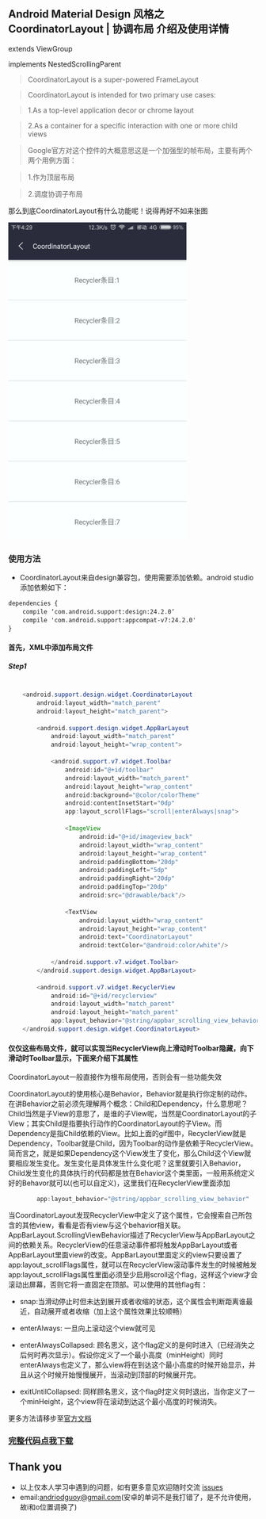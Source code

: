 ## Android Material Design 风格之 CoordinatorLayout | 协调布局 介绍及使用详情

extends ViewGroup

implements NestedScrollingParent

> CoordinatorLayout is a super-powered FrameLayout

> CoordinatorLayout is intended for two primary use cases:

> 1.As a top-level application decor or chrome layout

> 2.As a container for a specific interaction with one or more child views

> Google官方对这个控件的大概意思这是一个加强型的帧布局，主要有两个两个用例方面：

> 1.作为顶层布局

> 2.调度协调子布局
 
那么到底CoordinatorLayout有什么功能呢！说得再好不如来张图

![](https://github.com/CoderGuoy/Android-Material-Design/blob/master/screenshots/coordinator.gif)
 
### 使用方法
- CoordinatorLayout来自design兼容包，使用需要添加依赖。android studio 添加依赖如下：
```xml
dependencies {
    compile ‘com.android.support:design:24.2.0‘
    compile 'com.android.support:appcompat-v7:24.2.0'
}
```

####  首先，XML中添加布局文件

##### Step1

```java

    <android.support.design.widget.CoordinatorLayout
        android:layout_width="match_parent"
        android:layout_height="match_parent">

        <android.support.design.widget.AppBarLayout
            android:layout_width="match_parent"
            android:layout_height="wrap_content">

            <android.support.v7.widget.Toolbar
                android:id="@+id/toolbar"
                android:layout_width="match_parent"
                android:layout_height="wrap_content"
                android:background="@color/colorTheme"
                android:contentInsetStart="0dp"
                app:layout_scrollFlags="scroll|enterAlways|snap">

                <ImageView
                    android:id="@+id/imageview_back"
                    android:layout_width="wrap_content"
                    android:layout_height="wrap_content"
                    android:paddingBottom="20dp"
                    android:paddingLeft="5dp"
                    android:paddingRight="20dp"
                    android:paddingTop="20dp"
                    android:src="@drawable/back"/>

                <TextView
                    android:layout_width="wrap_content"
                    android:layout_height="wrap_content"
                    android:text="CoordinatorLayout"
                    android:textColor="@android:color/white"/>

            </android.support.v7.widget.Toolbar>
        </android.support.design.widget.AppBarLayout>

        <android.support.v7.widget.RecyclerView
            android:id="@+id/recyclerview"
            android:layout_width="match_parent"
            android:layout_height="match_parent"
            app:layout_behavior="@string/appbar_scrolling_view_behavior"/>
    </android.support.design.widget.CoordinatorLayout>

```

#### 仅仅这些布局文件，就可以实现当RecyclerView向上滑动时Toolbar隐藏，向下滑动时Toolbar显示，下面来介绍下其属性

CoordinatorLayout一般直接作为根布局使用，否则会有一些功能失效

CoordinatorLayout的使用核心是Behavior，Behavior就是执行你定制的动作。在讲Behavior之前必须先理解两个概念：Child和Dependency，什么意思呢？Child当然是子View的意思了，是谁的子View呢，当然是CoordinatorLayout的子View；其实Child是指要执行动作的CoordinatorLayout的子View。而Dependency是指Child依赖的View。比如上面的gif图中，RecyclerView就是Dependency，Toolbar就是Child，因为Toolbar的动作是依赖于RecyclerView。简而言之，就是如果Dependency这个View发生了变化，那么Child这个View就要相应发生变化。发生变化是具体发生什么变化呢？这里就要引入Behavior，Child发生变化的具体执行的代码都是放在Behavior这个类里面，一般用系统定义好的Behavor就可以(也可以自定义)，这里我们在RecyclerView里面添加

```java
        app:layout_behavior="@string/appbar_scrolling_view_behavior"
```

当CoordinatorLayout发现RecyclerView中定义了这个属性，它会搜索自己所包含的其他view，看看是否有view与这个behavior相关联。AppBarLayout.ScrollingViewBehavior描述了RecyclerView与AppBarLayout之间的依赖关系。RecyclerView的任意滚动事件都将触发AppBarLayout或者AppBarLayout里面view的改变。AppBarLayout里面定义的view只要设置了app:layout_scrollFlags属性，就可以在RecyclerView滚动事件发生的时候被触发
app:layout_scrollFlags属性里面必须至少启用scroll这个flag，这样这个view才会滚动出屏幕，否则它将一直固定在顶部。可以使用的其他flag有：

- snap:当滑动停止时但未达到展开或者收缩的状态，这个属性会判断距离谁最近，自动展开或者收缩（加上这个属性效果比较顺畅）

- enterAlways: 一旦向上滚动这个view就可见

- enterAlwaysCollapsed: 顾名思义，这个flag定义的是何时进入（已经消失之后何时再次显示）。假设你定义了一个最小高度（minHeight）同时enterAlways也定义了，那么view将在到达这个最小高度的时候开始显示，并且从这个时候开始慢慢展开，当滚动到顶部的时候展开完。

- exitUntilCollapsed: 同样顾名思义，这个flag时定义何时退出，当你定义了一个minHeight，这个view将在滚动到达这个最小高度的时候消失。

更多方法请移步至[官方文档](https://developer.android.com/reference/android/support/design/widget/CoordinatorLayout.html)

### [完整代码点我下载](https://github.com/CoderGuoy/Coder)

## Thank you

- 以上仅本人学习中遇到的问题，如有更多意见欢迎随时交流 [issues](https://github.com/CoderGuoy/MetalDesign/issues/1)
- email:andriodguoy@gmail.com(安卓的单词不是我打错了，是不允许使用，故i和o位置调换了)
